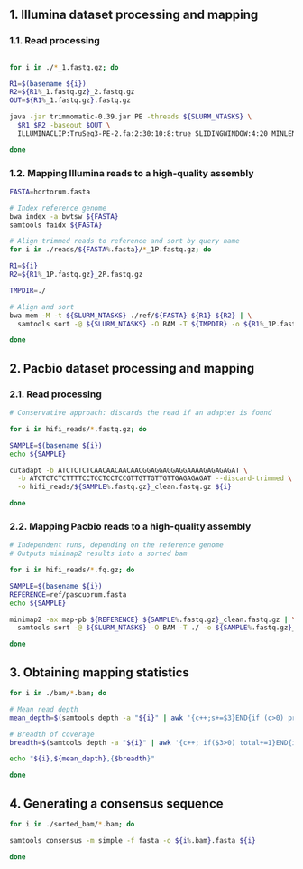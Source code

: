 ## 1. Illumina dataset processing and mapping

### 1.1. Read processing
```bash

for i in ./*_1.fastq.gz; do

R1=$(basename ${i})
R2=${R1%_1.fastq.gz}_2.fastq.gz
OUT=${R1%_1.fastq.gz}.fastq.gz

java -jar trimmomatic-0.39.jar PE -threads ${SLURM_NTASKS} \
  $R1 $R2 -baseout $OUT \
  ILLUMINACLIP:TruSeq3-PE-2.fa:2:30:10:8:true SLIDINGWINDOW:4:20 MINLEN:50 LEADING:3 TRAILING:3

done

```
### 1.2. Mapping Illumina reads to a high-quality assembly
```bash
FASTA=hortorum.fasta

# Index reference genome
bwa index -a bwtsw ${FASTA}
samtools faidx ${FASTA}

# Align trimmed reads to reference and sort by query name
for i in ./reads/${FASTA%.fasta}/*_1P.fastq.gz; do

R1=${i}
R2=${R1%_1P.fastq.gz}_2P.fastq.gz

TMPDIR=./

# Align and sort
bwa mem -M -t ${SLURM_NTASKS} ./ref/${FASTA} ${R1} ${R2} | \
  samtools sort -@ ${SLURM_NTASKS} -O BAM -T ${TMPDIR} -o ${R1%_1P.fastq.gz}_sorted.bam

done

```
## 2. Pacbio dataset processing and mapping

### 2.1. Read processing
```bash
# Conservative approach: discards the read if an adapter is found

for i in hifi_reads/*.fastq.gz; do

SAMPLE=$(basename ${i})
echo ${SAMPLE}

cutadapt -b ATCTCTCTCAACAACAACAACGGAGGAGGAGGAAAAGAGAGAGAT \
  -b ATCTCTCTCTTTTCCTCCTCCTCCGTTGTTGTTGTTGAGAGAGAT --discard-trimmed \
  -o hifi_reads/${SAMPLE%.fastq.gz}_clean.fastq.gz ${i}

done
```
### 2.2. Mapping Pacbio reads to a high-quality assembly
```bash
# Independent runs, depending on the reference genome
# Outputs minimap2 results into a sorted bam

for i in hifi_reads/*.fq.gz; do

SAMPLE=$(basename ${i})
REFERENCE=ref/pascuorum.fasta
echo ${SAMPLE}

minimap2 -ax map-pb ${REFERENCE} ${SAMPLE%.fastq.gz}_clean.fastq.gz | \
  samtools sort -@ ${SLURM_NTASKS} -O BAM -T ./ -o ${SAMPLE%.fastq.gz}_sorted.bam

done
```
## 3. Obtaining mapping statistics
```bash
for i in ./bam/*.bam; do

# Mean read depth
mean_depth=$(samtools depth -a "${i}" | awk '{c++;s+=$3}END{if (c>0) print s/c; else print 0}')

# Breadth of coverage
breadth=$(samtools depth -a "${i}" | awk '{c++; if($3>0) total+=1}END{if (c>0) print (total/c)*100; else print 0}')

echo "${i},${mean_depth},{$breadth}"

done

```
## 4. Generating a consensus sequence
```bash
for i in ./sorted_bam/*.bam; do

samtools consensus -m simple -f fasta -o ${i%.bam}.fasta ${i}

done

```
